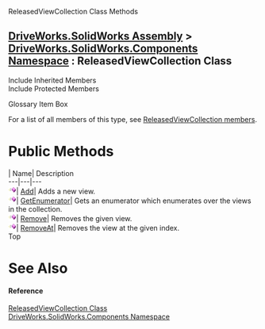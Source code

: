 ReleasedViewCollection Class Methods   
  
[DriveWorks.SolidWorks Assembly](topic13342.md) > [DriveWorks.SolidWorks.Components Namespace](topic13925.md) : ReleasedViewCollection Class  
---  
  
Include Inherited Members    
Include Protected Members    


Glossary Item Box

For a list of all members of this type, see [ReleasedViewCollection members](topic15058.md).

# Public Methods

| Name| Description  
---|---|---  
![Public Method](dotnetimages/publicMethod.gif)| [Add](topic15063.md)| Adds a new view.   
![Public Method](dotnetimages/publicMethod.gif)| [GetEnumerator](topic15064.md)| Gets an enumerator which enumerates over the views in the collection.   
![Public Method](dotnetimages/publicMethod.gif)| [Remove](topic15065.md)| Removes the given view.   
![Public Method](dotnetimages/publicMethod.gif)| [RemoveAt](topic15066.md)| Removes the view at the given index.   
Top

# See Also

#### Reference

[ReleasedViewCollection Class](topic15057.md)   
[DriveWorks.SolidWorks.Components Namespace](topic13925.md)


